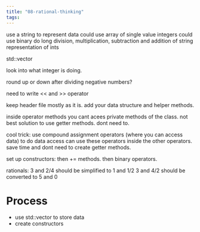 ```yaml
---
title: "08-rational-thinking"
tags: 
---
```



use a string to represent data
could use array of single value integers
could use binary
do long division, multiplication, subtraction and addition of string representation of ints

std::vector<int> 

look into what integer is doing.

round up or down after dividing negative numbers?

need to write << and >> operator


keep header file mostly as it is. add your data structure and helper methods.

inside operator methods you cant acees private methods of the class. 
not best solution to use getter methods. dont need to.

cool trick: use compound assignment operators (where you can access data) to do data access
can use these operators inside the other operators. save time and dont need to create getter methods. 

set up constructors: then += methods. then binary operators.



rationals: 3 and 2/4 should be simplified to  1 and 1/2
3 and 4/2 should be converted to 5 and 0

# Process
- use std::vector<int> to store data
- create constructors